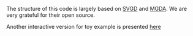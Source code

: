 The structure of this code is largely based on [SVGD](https://github.com/activatedgeek/svgd) and [MGDA](https://github.com/isl-org/MultiObjectiveOptimization). We are very grateful for their open source.

Another interactive version for toy example is presented [here](https://colab.research.google.com/drive/1WiuK6JjFGMWqX3XqWkKZxOfHfMLvFAL1?usp=sharing)